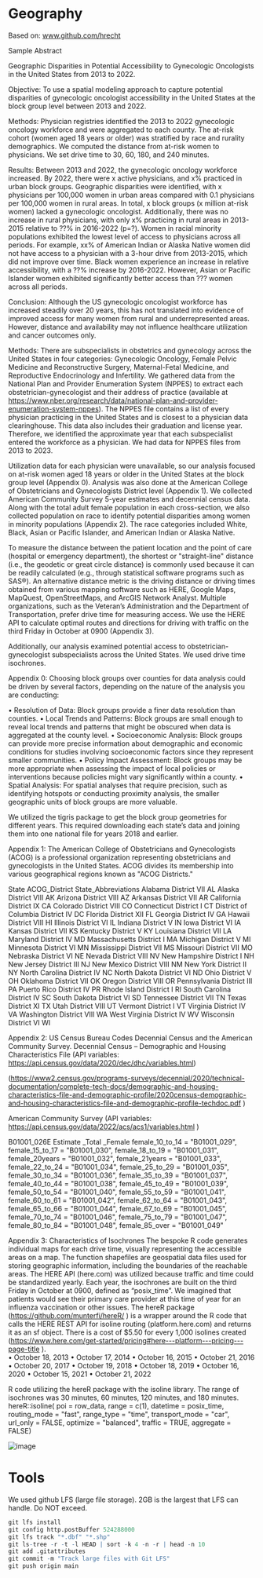 # Geography

Based on:
www.github.com/hrecht

Sample Abstract

Geographic Disparities in Potential Accessibility to Gynecologic Oncologists in the United States from 2013 to 2022.  

Objective: To use a spatial modeling approach to capture potential disparities of gynecologic oncologist accessibility in the United States at the block group level between 2013 and 2022.

Methods: Physician registries identified the 2013 to 2022 gynecologic oncology workforce and were aggregated to each county.  The at-risk cohort (women aged 18 years or older) was stratified by race and rurality demographics.  We computed the distance from at-risk women to physicians.  We set drive time to 30, 60, 180, and 240 minutes.  

Results: Between 2013 and 2022, the gynecologic oncology workforce increased.  By 2022, there were x active physicians, and x% practiced in urban block groups.  Geographic disparities were identified, with x physicians per 100,000 women in urban areas compared with 0.1 physicians per 100,000 women in rural areas.  In total, x block groups (x million at-risk women) lacked a gynecologic oncologist.  Additionally, there was no increase in rural physicians, with only x% practicing in rural areas in 2013-2015 relative to ??% in 2016-2022 (p=?).  Women in racial minority populations exhibited the lowest level of access to physicians across all periods.  For example, xx% of American Indian or Alaska Native women did not have access to a physician with a 3-hour drive from 2013-2015, which did not improve over time.  Black women experience an increase in relative accessibility, with a ??% increase by 2016-2022.  However, Asian or Pacific Islander women exhibited significantly better access than ???  women across all periods.  

Conclusion:  Although the US gynecologic oncologist workforce has increased steadily over 20 years, this has not translated into evidence of improved access for many women from rural and underrepresented areas.  However, distance and availability may not influence healthcare utilization and cancer outcomes only.  



Methods:
There are subspecialists in obstetrics and gynecology across the United States in four categories: Gynecologic Oncology, Female Pelvic Medicine and Reconstructive Surgery, Maternal-Fetal Medicine, and Reproductive Endocrinology and Infertility.  We gathered data from the National Plan and Provider Enumeration System (NPPES) to extract each obstetrician-gynecologist and their address of practice (available at https://www.nber.org/research/data/national-plan-and-provider-enumeration-system-nppes).  The NPPES file contains a list of every physician practicing in the United States and is closest to a physician data clearinghouse.  This data also includes their graduation and license year.  Therefore, we identified the approximate year that each subspecialist entered the workforce as a physician.  We had data for NPPES files from 2013 to 2023.  

Utilization data for each physician were unavailable, so our analysis focused on at-risk women aged 18 years or older in the United States at the block group level (Appendix 0).  Analysis was also done at the American College of Obstetricians and Gynecologists District level (Appendix 1).  We collected American Community Survey 5-year estimates and decennial census data.  Along with the total adult female population in each cross-section, we also collected population on race to identify potential disparities among women in minority populations (Appendix 2).  The race categories included White, Black, Asian or Pacific Islander, and American Indian or Alaska Native.  

To measure the distance between the patient location and the point of care (hospital or emergency department), the shortest or "straight-line" distance (i.e., the geodetic or great circle distance) is commonly used because it can be readily calculated (e.g., through statistical software programs such as SAS®).  An alternative distance metric is the driving distance or driving times obtained from various mapping software such as HERE, Google Maps, MapQuest, OpenStreetMaps, and ArcGIS Network Analyst.  Multiple organizations, such as the Veteran’s Administration and the Department of Transportation, prefer drive time for measuring access.  We use the HERE API to calculate optimal routes and directions for driving with traffic on the third Friday in October at 0900 (Appendix 3). 

Additionally, our analysis examined potential access to obstetrician-gynecologist subspecialists across the United States.  We used drive time isochrones.  

Appendix 0:
Choosing block groups over counties for data analysis could be driven by several factors, depending on the nature of the analysis you are conducting:

•	Resolution of Data: Block groups provide a finer data resolution than counties. 
•	Local Trends and Patterns: Block groups are small enough to reveal local trends and patterns that might be obscured when data is aggregated at the county level.
•	Socioeconomic Analysis: Block groups can provide more precise information about demographic and economic conditions for studies involving socioeconomic factors since they represent smaller communities.
•	Policy Impact Assessment: Block groups may be more appropriate when assessing the impact of local policies or interventions because policies might vary significantly within a county.
•	Spatial Analysis: For spatial analyses that require precision, such as identifying hotspots or conducting proximity analysis, the smaller geographic units of block groups are more valuable.

We utilized the tigris package to get the block group geometries for different years.  This required downloading each state’s data and joining them into one national file for years 2018 and earlier.  

Appendix 1: The American College of Obstetricians and Gynecologists (ACOG) is a professional organization representing obstetricians and gynecologists in the United States.  ACOG divides its membership into various geographical regions known as "ACOG Districts."

State	        ACOG_District 	State_Abbreviations
Alabama	District VII	AL
Alaska		District VIII	AK
Arizona	District VIII	AZ
Arkansas	District VII	AR
California	District IX	CA
Colorado	District VIII	CO
Connecticut	District I	CT
District of Columbia	District IV	DC
Florida		District XII	FL
Georgia	District IV	GA
Hawaii		District VIII	HI
Illinois		District VI	IL
Indiana	District V	IN
Iowa		District VI	IA
Kansas		District VII	KS
Kentucky	District V	KY
Louisiana	District VII	LA
Maryland	District IV	MD
Massachusetts	District I	MA
Michigan	District V	MI
Minnesota	District VI	MN
Mississippi	District VII	MS
Missouri	District VII	MO
Nebraska	District VI	NE
Nevada	District VIII	NV
New Hampshire District I	NH
New Jersey	District III	NJ
New Mexico	District VIII	NM
New York	District II	NY
North Carolina	District IV	NC
North Dakota	District VI	ND
Ohio		District V	OH
Oklahoma	District VII	OK
Oregon	District VIII	OR
Pennsylvania	District III	PA
Puerto Rico	District IV	PR
Rhode Island	District I	RI
South Carolina	District IV	SC
South Dakota	District VI	SD
Tennessee	District VII	TN
Texas		District XI	TX
Utah		District VIII	UT
Vermont	District I	VT
Virginia	District IV	VA
Washington	District VIII	WA
West Virginia	District IV	WV
Wisconsin	District VI	WI

Appendix 2: US Census Bureau Codes Decennial Census and the American Community Survey.
Decennial Census – Demographic and Housing Characteristics File (API variables: https://api.census.gov/data/2020/dec/dhc/variables.html)

(https://www2.census.gov/programs-surveys/decennial/2020/technical-documentation/complete-tech-docs/demographic-and-housing-characteristics-file-and-demographic-profile/2020census-demographic-and-housing-characteristics-file-and-demographic-profile-techdoc.pdf )


American Community Survey 
(API variables: https://api.census.gov/data/2022/acs/acs1/variables.html )

B01001_026E  Estimate _Total _Female
    female_10_to_14 = "B01001_029",
    female_15_to_17 = "B01001_030",
    female_18_to_19 = "B01001_031",
    female_20years = "B01001_032",
    female_21years = "B01001_033",
    female_22_to_24 = "B01001_034",
    female_25_to_29 = "B01001_035",
    female_30_to_34 = "B01001_036",
    female_35_to_39 = "B01001_037",
    female_40_to_44 = "B01001_038",
    female_45_to_49 = "B01001_039",
    female_50_to_54 = "B01001_040",
    female_55_to_59 = "B01001_041",
    female_60_to_61 = "B01001_042",
    female_62_to_64 = "B01001_043",
    female_65_to_66 = "B01001_044",
    female_67_to_69 = "B01001_045",
    female_70_to_74 = "B01001_046",
    female_75_to_79 = "B01001_047",
    female_80_to_84 = "B01001_048",
    female_85_over = "B01001_049"

Appendix 3: Characteristics of Isochrones
The bespoke R code generates individual maps for each drive time, visually representing the accessible areas on a map.  The function shapefiles are geospatial data files used for storing geographic information, including the boundaries of the reachable areas.  The HERE API (here.com) was utilized because traffic and time could be standardized yearly.  Each year, the isochrones are built on the third Friday in October at 0900, defined as “posix_time”.  We imagined that patients would see their primary care provider at this time of year for an influenza vaccination or other issues.  The hereR package (https://github.com/munterfi/hereR/ ) is a wrapper around the R code that calls the HERE REST API for isoline routing (platform.here.com) and returns it as an sf object.  There is a cost of $5.50 for every 1,000 isolines created (https://www.here.com/get-started/pricing#here---platform---pricing---page-title ).  
•	October 18, 2013
•	October 17, 2014
•	October 16, 2015
•	October 21, 2016
•	October 20, 2017
•	October 19, 2018
•	October 18, 2019
•	October 16, 2020
•	October 15, 2021
•	October 21, 2022

R code utilizing the hereR package with the isoline library.  The range of isochrones was 30 minutes, 60 minutes, 120 minutes, and 180 minutes.  
hereR::isoline(
          poi = row_data,
          range = c(1),
          datetime = posix_time,
          routing_mode = "fast",
          range_type = "time",
          transport_mode = "car",
          url_only = FALSE,
          optimize = "balanced",
          traffic = TRUE,
          aggregate = FALSE)

![image](https://github.com/mufflyt/Geography/assets/44621942/d246f85e-4b77-463e-9cb9-69c0e6623e2e)


####
# Tools

We used github LFS (large file storage).  2GB is the largest that LFS can handle.  Do NOT exceed. 

```r
git lfs install
git config http.postBuffer 524288000
git lfs track "*.dbf" "*.shp"
git ls-tree -r -t -l HEAD | sort -k 4 -n -r | head -n 10
git add .gitattributes
git commit -m "Track large files with Git LFS"
git push origin main
```
